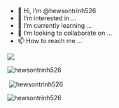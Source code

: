 - 👋 Hi, I’m @hewsontrinh526
- 👀 I’m interested in ...
- 🌱 I’m currently learning ...
- 💞️ I’m looking to collaborate on ...
- 📫 How to reach me ...

<!---
hewsontrinh526/hewsontrinh526 is a ✨ special ✨ repository because its `README.md` (this file) appears on your GitHub profile.
You can click the Preview link to take a look at your changes.
--->
<p><img align="center" src="https://profile-counter.glitch.me/hewsontrinh526/count.svg"</p>

<p><img align="center" src="https://github-readme-stats.vercel.app/api/top-langs?username=hewsontrinh526&show_icons=true&locale=en&layout=compact" alt="hewsontrinh526" /></p>

<p>&nbsp;<img align="center" src="https://github-readme-stats.vercel.app/api?username=hewsontrinh526&show_icons=true&locale=en" alt="hewsontrinh526" /></p>

<p><img align="center" src="https://github-readme-streak-stats.herokuapp.com/?user=hewsontrinh526&" alt="hewsontrinh526" /></p>

